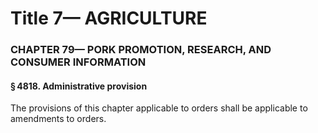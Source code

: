 
# Title 7— AGRICULTURE
### CHAPTER 79— PORK PROMOTION, RESEARCH, AND CONSUMER INFORMATION
#### § 4818. Administrative provision

The provisions of this chapter applicable to orders shall be applicable to amendments to orders.
